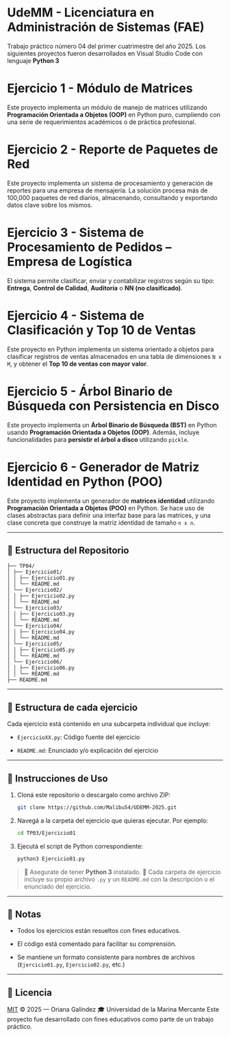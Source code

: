 # UdeMM - Licenciatura en Administración de Sistemas (FAE) 

Trabajo práctico número 04 del primer cuatrimestre del año 2025.
Los siguientes proyectos fueron desarrollados en Visual Studio Code con lenguaje **Python 3**

# Ejercicio 1 - Módulo de Matrices

Este proyecto implementa un módulo de manejo de matrices utilizando **Programación Orientada a Objetos (OOP)** en Python puro, cumpliendo con una serie de requerimientos académicos o de práctica profesional.

# Ejercicio 2 - Reporte de Paquetes de Red

Este proyecto implementa un sistema de procesamiento y generación de reportes para una empresa de mensajería. La solución procesa más de 100,000 paquetes de red diarios, almacenando, consultando y exportando datos clave sobre los mismos.

# Ejercicio 3 - Sistema de Procesamiento de Pedidos – Empresa de Logística

El sistema permite clasificar, enviar y contabilizar registros según su tipo: **Entrega**, **Control de Calidad**, **Auditoría** o **NN (no clasificado)**.

# Ejercicio 4 - Sistema de Clasificación y Top 10 de Ventas

Este proyecto en Python implementa un sistema orientado a objetos para clasificar registros de ventas almacenados en una tabla de dimensiones `N x M`, y obtener el **Top 10 de ventas con mayor valor**.

# Ejercicio 5 - Árbol Binario de Búsqueda con Persistencia en Disco

Este proyecto implementa un **Árbol Binario de Búsqueda (BST)** en Python usando **Programación Orientada a Objetos (OOP)**. Además, incluye funcionalidades para **persistir el árbol a disco** utilizando `pickle`.

# Ejercicio 6 - Generador de Matriz Identidad en Python (POO)

Este proyecto implementa un generador de **matrices identidad** utilizando **Programación Orientada a Objetos (POO)** en Python. Se hace uso de clases abstractas para definir una interfaz base para las matrices, y una clase concreta que construye la matriz identidad de tamaño `n x n`.

---

## 📁 Estructura del Repositorio

```plaintext
├── TP04/
│ ├── Ejercicio01/
│ │ ├── Ejercicio01.py
│ │ └── README.md
│ └── Ejercicio02/
│ │ ├── Ejercicio02.py
│ │ └── README.md
│ └── Ejercicio03/
│ │ ├── Ejercicio03.py
│ │ └── README.md
│ └── Ejercicio04/
│ │ ├── Ejercicio04.py
│ │ └── README.md
│ └── Ejercicio05/
│ │ ├── Ejercicio05.py
│ │ └── README.md
│ └── Ejercicio06/
│ │ ├── Ejercicio06.py
│ │ └── README.md
├── README.md
```
---
## 🧱 Estructura de cada ejercicio

Cada ejercicio está contenido en una subcarpeta individual que incluye:

* `EjercicioXX.py`: Código fuente del ejercicio

* `README.md`: Enunciado y/o explicación del ejercicio

---

## 🚀 Instrucciones de Uso

1. Cloná este repositorio o descargalo como archivo ZIP:

   ```bash
   git clone https://github.com/Malibu54/UDEMM-2025.git
   ```

2. Navegá a la carpeta del ejercicio que quieras ejecutar. Por ejemplo:

   ```bash
   cd TP03/Ejercicio01
   ```

3. Ejecutá el script de Python correspondiente:

   ```bash
   python3 Ejercicio01.py
   ```

> 📌 Asegurate de tener **Python 3** instalado.
> 📂 Cada carpeta de ejercicio incluye su propio archivo `.py` y un `README.md` con la descripción o el enunciado del ejercicio.

---

## 📌 Notas

* Todos los ejercicios están resueltos con fines educativos.

* El código está comentado para facilitar su comprensión.

* Se mantiene un formato consistente para nombres de archivos (`Ejercicio01.py`, `Ejercicio02.py`, etc.)

---


## 📄 Licencia

[MIT](https://choosealicense.com/licenses/mit/) © 2025 — Oriana Galíndez 🎓 Universidad de la Marina Mercante
Este proyecto fue desarrollado con fines educativos como parte de un trabajo práctico.
